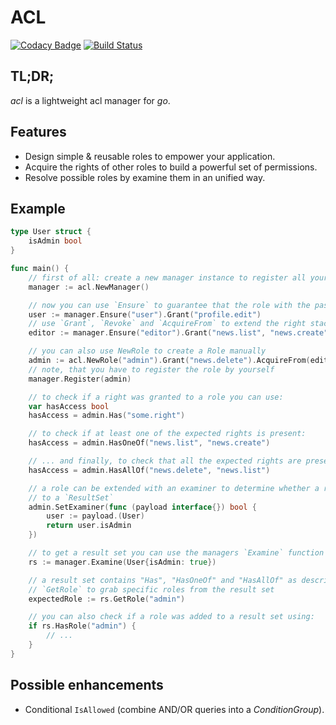 # ACL

[![Codacy Badge](https://api.codacy.com/project/badge/Grade/07072bf48e3d43c09213781a56553a5d)](https://app.codacy.com/app/mrboolean/acl?utm_source=github.com&utm_medium=referral&utm_content=MrBoolean/acl&utm_campaign=Badge_Grade_Dashboard)
[![Build Status](https://travis-ci.org/MrBoolean/acl.svg?branch=master)](https://travis-ci.org/MrBoolean/acl)

## TL;DR;

_acl_ is a lightweight acl manager for _go_.

## Features

- Design simple & reusable roles to empower your application.
- Acquire the rights of other roles to build a powerful set of permissions.
- Resolve possible roles by examine them in an unified way.

## Example

```go
type User struct {
    isAdmin bool
}

func main() {
    // first of all: create a new manager instance to register all your roles in one place
    manager := acl.NewManager()

    // now you can use `Ensure` to guarantee that the role with the passed identifier is present
    user := manager.Ensure("user").Grant("profile.edit")
    // use `Grant`, `Revoke` and `AcquireFrom` to extend the right stack
    editor := manager.Ensure("editor").Grant("news.list", "news.create", "news.edit").AcquireFrom(user)

    // you can also use NewRole to create a Role manually
    admin := acl.NewRole("admin").Grant("news.delete").AcquireFrom(editor)
    // note, that you have to register the role by yourself
    manager.Register(admin)

    // to check if a right was granted to a role you can use:
    var hasAccess bool
    hasAccess = admin.Has("some.right")

    // to check if at least one of the expected rights is present:
    hasAccess = admin.HasOneOf("news.list", "news.create")

    // ... and finally, to check that all the expected rights are present, use:
    hasAccess = admin.HasAllOf("news.delete", "news.list")

    // a role can be extended with an examiner to determine whether a role can be added
    // to a `ResultSet`
    admin.SetExaminer(func (payload interface{}) bool {
        user := payload.(User)
        return user.isAdmin
    })

    // to get a result set you can use the managers `Examine` function
    rs := manager.Examine(User{isAdmin: true})

    // a result set contains "Has", "HasOneOf" and "HasAllOf" as described above and...
    // `GetRole` to grab specific roles from the result set
    expectedRole := rs.GetRole("admin")

    // you can also check if a role was added to a result set using:
    if rs.HasRole("admin") {
        // ...
    }
}
```

## Possible enhancements

- Conditional `IsAllowed` (combine AND/OR queries into a _ConditionGroup_).
